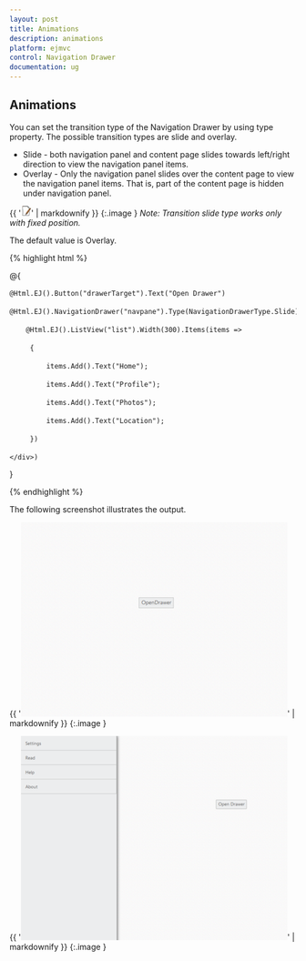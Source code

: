 ```yaml
---
layout: post
title: Animations
description: animations
platform: ejmvc
control: Navigation Drawer
documentation: ug
---
```


## Animations

You can set the transition type of the Navigation Drawer by using type property. The possible transition types are slide and overlay.

* Slide - both navigation panel and content page slides towards left/right direction to view the navigation panel items.
* Overlay - Only the navigation panel slides over the content page to view the navigation panel items. That is, part of the content page is hidden under navigation panel.

{{ '![C:/Users/ApoorvahR/Desktop/Note.png](Animations_images/Animations_img1.png)' | markdownify }}
{:.image }
_Note:_ _Transition slide type works only with fixed position._

The default value is Overlay.



{% highlight html %}

@{

    @Html.EJ().Button("drawerTarget").Text("Open Drawer")

    @Html.EJ().NavigationDrawer("navpane").Type(NavigationDrawerType.Slide).TargetId("drawerTarget").Position(NavigationDrawerPosition.Fixed).ContentTemplate(@<div>

        @Html.EJ().ListView("list").Width(300).Items(items =>

         {

             items.Add().Text("Home");

             items.Add().Text("Profile");

             items.Add().Text("Photos");

             items.Add().Text("Location");

         })

    </div>)

}

<style>

    #drawerTarget {

        top: 200px;

        left: 600px;

        position: absolute;

    }

</style>

<script>

    $("#drawerTarget").click(function () {

        $("#navpane").ejNavigationDrawer("open");

    });

</script>    



{% endhighlight %}



The following screenshot illustrates the output.

{{ '![](Animations_images/Animations_img2.png)' | markdownify }}
{:.image }




{{ '![](Animations_images/Animations_img3.png)' | markdownify }}
{:.image }


